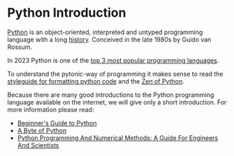 # Python Introduction

[Python]( https://www.python.org) is an object-oriented, interpreted and untyped programming language with a long [history](https://en.wikipedia.org/wiki/History_of_Python). Conceived in the late 1980s by Guido van Rossum.

In 2023 Python is one of the [top 3 most popular programming languages](https://www.stackscale.com/blog/most-popular-programming-languages/).

To understand the pytonic-way of programming it makes sense to read the [styleguide for formatting python code](https://peps.python.org/pep-0008/) and the [Zen of Python](https://peps.python.org/pep-0020/).

Because there are many good introductions to the Python programming language available on the internet, we will give only a short introduction. For more information please read:

- [Beginner's Guide to Python](https://wiki.python.org/moin/BeginnersGuide)
- [A Byte of Python](https://python.swaroopch.com)
- [Python Programming And Numerical Methods: A Guide For Engineers And Scientists](https://pythonnumericalmethods.berkeley.edu/notebooks/Index.html)
